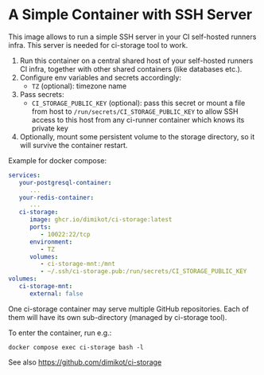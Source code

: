 # A Simple Container with SSH Server

This image allows to run a simple SSH server in your CI self-hosted runners
infra. This server is needed for ci-storage tool to work.

1. Run this container on a central shared host of your self-hosted runners CI
   infra, together with other shared containers (like databases etc.).
2. Configure env variables and secrets accordingly:
   - `TZ` (optional): timezone name
3. Pass secrets:
   - `CI_STORAGE_PUBLIC_KEY` (optional): pass this secret or mount a file from
     host to `/run/secrets/CI_STORAGE_PUBLIC_KEY` to allow SSH access to this
     host from any ci-runner container which knows its private key
4. Optionally, mount some persistent volume to the storage directory, so it will
   survive the container restart.

Example for docker compose:

```yml
services:
   your-postgresql-container:
      ...   
   your-redis-container:
      ...   
   ci-storage:
      image: ghcr.io/dimikot/ci-storage:latest
      ports:
         - 10022:22/tcp
      environment:
         - TZ
      volumes:
         - ci-storage-mnt:/mnt
         - ~/.ssh/ci-storage.pub:/run/secrets/CI_STORAGE_PUBLIC_KEY
volumes:
   ci-storage-mnt:
      external: false
```

One ci-storage container may serve multiple GitHub repositories. Each of them
will have its own sub-directory (managed by ci-storage tool).

To enter the container, run e.g.:

```
docker compose exec ci-storage bash -l
```

See also https://github.com/dimikot/ci-storage
